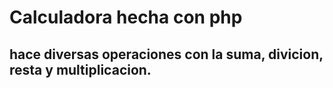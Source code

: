 # Calculadora hecha con php

## hace diversas operaciones con la suma, divicion, resta y multiplicacion.